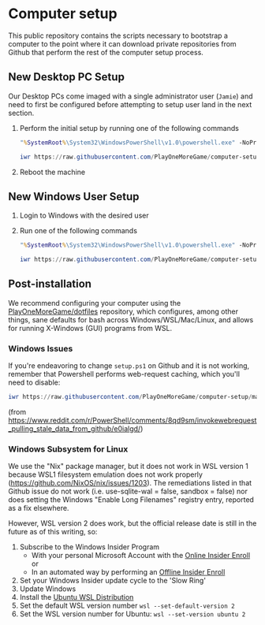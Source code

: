 # Computer setup

This public repository contains the scripts necessary to bootstrap a computer to the point where it can download private repositories from Github that perform the rest of the computer setup process.

## New Desktop PC Setup

Our Desktop PCs come imaged with a single administrator user (`Jamie`) and need to first be configured before attempting to setup user land in the next section.

1. Perform the initial setup by running one of the following commands
    ````cmd
    "%SystemRoot%\System32\WindowsPowerShell\v1.0\powershell.exe" -NoProfile -InputFormat None -ExecutionPolicy Bypass -Command "iex ((New-Object System.Net.WebClient).DownloadString('https://raw.githubusercontent.com/PlayOneMoreGame/computer-setup/master/bin/host-setup.ps1'))"
    ````

    ````powershell
    iwr https://raw.githubusercontent.com/PlayOneMoreGame/computer-setup/master/bin/host-setup.ps1 -UseBasicParsing | iex
    ````
1. Reboot the machine

## New Windows User Setup

1. Login to Windows with the desired user
1. Run one of the following commands
    ````cmd
    "%SystemRoot%\System32\WindowsPowerShell\v1.0\powershell.exe" -NoProfile -InputFormat None -ExecutionPolicy Bypass -Command "iex ((New-Object System.Net.WebClient).DownloadString('https://raw.githubusercontent.com/PlayOneMoreGame/computer-setup/master/bin/setup.ps1'))"
    ````

    ````powershell
    iwr https://raw.githubusercontent.com/PlayOneMoreGame/computer-setup/master/bin/setup.ps1 -UseBasicParsing | iex
    ````

## Post-installation

We recommend configuring your computer using the [PlayOneMoreGame/dotfiles](https://github.com/PlayOneMoreGame/dotfiles) repository, which configures, among other things, sane defaults for bash across Windows/WSL/Mac/Linux, and allows for running X-Windows (GUI) programs from WSL.

### Windows Issues

If you're endeavoring to change `setup.ps1` on Github and it is not working, remember that Powershell performs web-request caching, which you'll need to disable:

````powershell
iwr https://raw.githubusercontent.com/PlayOneMoreGame/computer-setup/master/bin/setup.ps1 -UseBasicParsing -Headers @{ "Pragma"="no-cache"; "Cache-Control"="no-cache"; } | iex
````
(from https://www.reddit.com/r/PowerShell/comments/8qd9sm/invokewebrequest_pulling_stale_data_from_github/e0ialgd/)

### Windows Subsystem for Linux

We use the "Nix" package manager, but it does not work in WSL version 1 because WSL1 filesystem emulation does not work properly (https://github.com/NixOS/nix/issues/1203). The remediations listed in that Github issue do not work (i.e. use-sqlite-wal = false, sandbox = false) nor does setting the Windows "Enable Long Filenames" registry entry, reported as a fix elsewhere.

However, WSL version 2 does work, but the official release date is still in the future as of this writing, so:

1. Subscribe to the Windows Insider Program
    * With your personal Microsoft Account with the [Online Insider Enroll](https://insider.windows.com/en-us/) or
    * In an automated way by performing an [Offline Insider Enroll](https://github.com/whatever127/offlineinsiderenroll)
1. Set your Windows Insider update cycle to the 'Slow Ring'
1. Update Windows
1. Install the [Ubuntu WSL Distribution](https://www.microsoft.com/en-us/p/ubuntu/9nblggh4msv6)
1. Set the default WSL version number `wsl --set-default-version 2`
1. Set the WSL version number for Ubuntu: `wsl --set-version ubuntu 2`

